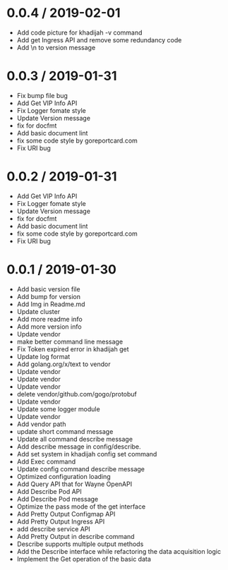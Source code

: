 
0.0.4 / 2019-02-01
==================

  * Add code picture for khadijah -v command
  * Add get Ingress API and remove some redundancy code
  * Add \n to version message

0.0.3 / 2019-01-31
==================

  * Fix bump file bug
  * Add Get VIP Info API
  * Fix Logger fomate style
  * Update Version message
  * fix for docfmt
  * Add basic document lint
  * fix some code style by goreportcard.com
  * Fix URI bug

0.0.2 / 2019-01-31
==================

  * Add Get VIP Info API
  * Fix Logger fomate style
  * Update Version message
  * fix for docfmt
  * Add basic document lint
  * fix some code style by goreportcard.com
  * Fix URI bug

0.0.1 / 2019-01-30
==================

  * Add basic version file
  * Add bump for version
  * Add Img in Readme.md
  * Update cluster
  * Add more readme info
  * Add more version info
  * Update vendor
  * make better command line message
  * Fix Token expired error in khadijah get
  * Update log format
  * Add golang.org/x/text to vendor
  * Update vendor
  * Update vendor
  * Update vendor
  * delete vendor/github.com/gogo/protobuf
  * Update vendor
  * Update some logger module
  * Update vendor
  * Add vendor path
  * update short command message
  * Update all command describe message
  * Add describe message in config/describe.
  * Add set system in khadijah config set command
  * Add Exec command
  * Update config command describe message
  * Optimized configuration loading
  * Add Query API that for Wayne OpenAPI
  * Add Describe Pod API
  * Add Describe Pod message
  * Optimize the pass mode of the get interface
  * Add Pretty Output Configmap API
  * Add Pretty Output Ingress API
  * add describe service API
  * Add Pretty Output in describe command
  * Describe supports multiple output methods
  * Add the Describe interface while refactoring the data acquisition logic
  * Implement the Get operation of the basic data
